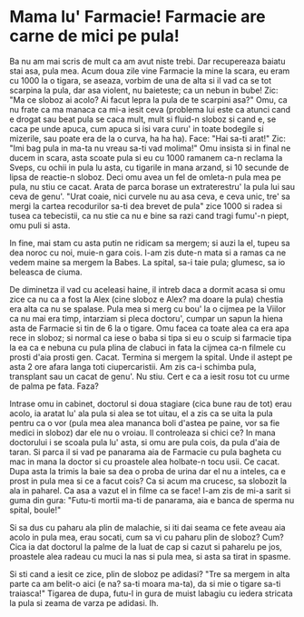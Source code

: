 # Mama lu' Farmacie! Farmacie are carne de mici pe pula!

Ba nu am mai scris de mult ca am avut niste trebi. Dar recupereaza baiatu stai asa, pula mea. Acum doua zile vine Farmacie la mine la scara, eu eram cu 1000 la o tigara, se aseaza, vorbim de una de alta si il vad ca se tot scarpina la pula, dar asa violent, nu baieteste; ca un nebun in bube! Zic: "Ma ce sloboz ai acolo? Ai facut lepra la pula de te scarpini asa?" Omu, ca nu frate ca ma manaca ca mi-a iesit ceva (problema lui este ca atunci cand e drogat sau beat pula se caca mult, mult si fluid-n sloboz si cand e, se caca pe unde apuca, cum apuca si isi vara curu' in toate bodegile si mizerile, sau poate era de la o curva, ha ha ha). Face: "Hai sa-ti arat!" Zic: "Imi bag pula in ma-ta nu vreau sa-ti vad molima!" Omu insista si in final ne ducem in scara, asta scoate pula si eu cu 1000 ramanem ca-n reclama la Sveps, cu ochii in pula lu asta, cu tigarile in mana arzand, si 10 secunde de lipsa de reactie-n sloboz. Deci omu avea un fel de omleta-n pula mea pe pula, nu stiu ce cacat. Arata de parca borase un extraterestru' la pula lui sau ceva de genu'. "Urat coaie, nici curvele nu au asa ceva, e ceva unic, tre' sa mergi la cartea recodurilor sa-ti dea brevet de pula" zice 1000 si radea si tusea ca tebecistii, ca nu stie ca nu e bine sa razi cand tragi fumu'-n piept, omu puli si asta.

In fine, mai stam cu asta putin ne ridicam sa mergem; si auzi la el, tupeu sa dea noroc cu noi, muie-n gara cois. I-am zis dute-n mata si a ramas ca ne vedem maine sa mergem la Babes. La spital, sa-i taie pula; glumesc, sa io beleasca de ciuma.

De diminetza il vad cu aceleasi haine, il intreb daca a dormit acasa si omu zice ca nu ca a fost la Alex (cine sloboz e Alex? ma doare la pula) chestia era alta ca nu se spalase. Pula mea si merg cu bou' la o cijmea pe la Viilor ca nu mai era timp, intarziam si pleca doctoru', cumpar un sapun la hiena asta de Farmacie si tin de 6 la o tigare. Omu facea ca toate alea ca era apa rece in sloboz; si normal ca iese o baba si tipa si eu o scuip si farmacie tipa la ea ca e nebuna cu pula plina de clabuci in fata la cijmea ca-n filmele cu prosti d'aia prosti gen. Cacat. Termina si mergem la spital. Unde il astept pe asta 2 ore afara langa toti ciupercaristii. Am zis ca-i schimba pula, transplant sau un cacat de genu'. Nu stiu. Cert e ca a iesit rosu tot cu urme de palma pe fata. Faza?

Intrase omu in cabinet, doctorul si doua stagiare (cica bune rau de tot) erau acolo, ia aratat lu' ala pula si alea se tot uitau, el a zis ca se uita la pula pentru ca o vor (pula mea alea mananca boli d'astea pe paine, vor sa fie medici in sloboz) dar ele nu o vroiau. Il controleaza si chici ce? In mana doctorului i se scoala pula lu' asta, si omu are pula cois, da pula d'aia de taran. Si parca il si vad pe panarama aia de Farmacie cu pula bagheta cu mac in mana la doctor si cu proastele alea holbate-n tocu usii. Ce cacat. Dupa asta la trimis la baie sa dea o proba de urina dar el nu a inteles, ca e prost in pula mea si ce a facut cois? Ca si acum ma crucesc, sa slobozit la ala in paharel. Ca asa a vazut el in filme ca se face! I-am zis de mi-a sarit si guma din gura: "Futu-ti mortii ma-ti de panarama, aia e banca de sperma nu spital, boule!"

Si sa dus cu paharu ala plin de malachie, si iti dai seama ce fete aveau aia acolo in pula mea, erau socati, cum sa vi cu paharu plin de sloboz? Cum? Cica ia dat doctorul la palme de la luat de cap si cazut si paharelu pe jos, proastele alea radeau cu muci la nas si pula mea, si asta sa tirat in spasme.

Si sti cand a iesit ce zice, plin de sloboz pe adidasi? "Tre sa mergem in alta parte ca am belit-o aici (e na? sa-ti moara ma-ta), da si mie o tigare sa-ti traiasca!" Tigarea de dupa, futu-l in gura de muist labagiu cu iedera stricata la pula si zeama de varza pe adidasi. Ih.